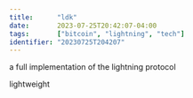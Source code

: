 ```yaml
---
title:      "ldk"
date:       2023-07-25T20:42:07-04:00
tags:       ["bitcoin", "lightning", "tech"]
identifier: "20230725T204207"
---
```


a full implementation of the lightning protocol

lightweight

